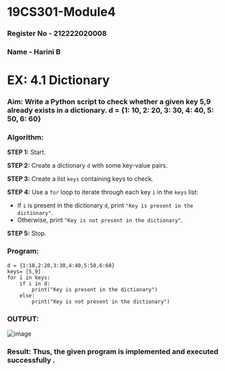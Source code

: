 # 19CS301-Module4
### Register No - 212222020008
### Name - Harini B

# EX: 4.1 Dictionary
### Aim: Write a Python script to check whether a given key  5,9 already exists in a dictionary. d = {1: 10, 2: 20, 3: 30, 4: 40, 5: 50, 6: 60}
### Algorithm:

**STEP 1:** Start.

**STEP 2:** Create a dictionary `d` with some key-value pairs.

**STEP 3:** Create a list `keys` containing keys to check.

**STEP 4:** Use a `for` loop to iterate through each key `i` in the `keys` list:
- If `i` is present in the dictionary `d`, print `"Key is present in the dictionary"`.
- Otherwise, print `"Key is not present in the dictionary"`.

**STEP 5:** Stop.

### Program:
```
d = {1:10,2:20,3:30,4:40,5:50,6:60}
keys= [5,9]
for i in keys:
    if i in d:
        print("Key is present in the dictionary")
    else:
        print("Key is not present in the dictionary")

```
### OUTPUT:
![image](https://github.com/user-attachments/assets/12625925-47c6-4334-a7dd-166d3b022581)

### Result: Thus, the given program is implemented and executed successfully .
